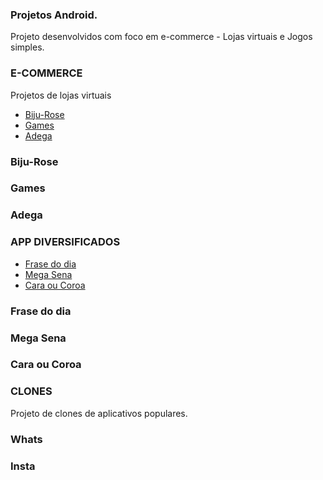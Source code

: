 ### Projetos Android.

Projeto desenvolvidos com foco em e-commerce - Lojas virtuais e Jogos simples.

### E-COMMERCE
Projetos de lojas virtuais

- [Biju-Rose ](#biju-rose)
- [Games ](#games)
- [Adega](#adega)

### Biju-Rose
### Games
### Adega

### APP DIVERSIFICADOS

- [Frase do dia](#frase-do-dia)
- [Mega Sena](#mega-sena)
- [Cara ou Coroa](#cara-ou-coroa)


### Frase do dia
### Mega Sena
### Cara ou Coroa


### CLONES

Projeto de clones de aplicativos populares.

### Whats
### Insta

